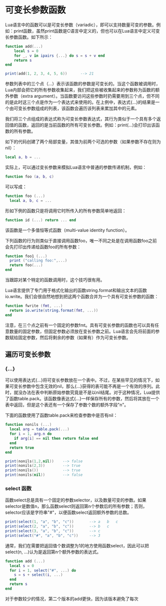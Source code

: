 # 可变长参数函数

Lua语言中的函数可以是可变长参数（variadic），即可以支持数量可变的参数。例如：print函数，虽然print函数是C语言中定义的，但也可以在Lua语言中定义可变长参数函数。如下所示：

```lua
function add(...)
    local s = 0
    for _, v in ipairs {...} do s = s + v end
    return s
end

print(add(1, 2, 3, 4, 5, 6))      --> 21
```

参数列表中的三个点（...）表示该函数的参数是可变长的。当这个函数被调用时，Lua内部会把它的所有参数收集起来，我们把这些被收集起来的参数称为函数的额外参数（extra argument）。当函数要访问这些参数时扔需要用到三个点，但不同的是此时这三个点是作为一个表达式来使用的。在上例中，表达式{...}的结果是一个由可变长参数组成的列表，该函数会遍历该列表来累加其中的元素。

我们将三个点组成的表达式称为可变长参数表达式，其行为类似于一个具有多个返回值的函数，返回的是当前函数的所有可变长参数。例如：print(...)会打印出该函数的所有参数。

如下的代码创建了两个局部变量，其值为前两个可选的参数（如果参数不存在则为nil）：

```lua
local a, b = ...
```

实际上，可以通过变长参数来模拟Lua语言中普通的参数传递机制，例如：

```lua
function foo (a, b, c)
```
可以写成：

```lua
function foo (...)
  local a, b, c = ...
```

形如下例的函数只是将调用它时所传入的所有参数简单地返回：

```lua
function id (...) return ... end
```

该函数是一个多值恒等式函数（multi-value identity function）。

下列函数的行为则类似于直接调用函数foo，唯一不同之处是在调用函数foo之前会先打印出传递给函数foo的所有参数：

```lua
function foo1 (...)
  print ("calling foo:",...)
  return foo(...)
end
```

当跟踪对某个特定的函数调用时，这个技巧很有用。

Lua语言提供了专门用于格式化输出的函数string.format和输出文本的函数io.write。我们会很自然地想到把这两个函数合并为一个具有可变长参数的函数：

```lua
function fwrite (fmt, ...)
  return io.write(string.format(fmt, ...))
end
```

注意，在三个点之前有一个固定的参数fmt。具有可变长参数的函数也可以具有任意数量的固定参数，但固定参数必须放在变长参数之前。Lua语言会先将前面的参数赋给固定参数，然后将剩余的参数（如果有）作为可变长参数。

## 遍历可变长参数

### {...}

可以使用表达式{...}将可变长参数放在一个表中。不过，在某些罕见的情况下，如果可变长参数中包含无效的nil，那么{...}获得的表可能不再是一个有效的序列。此时，就没办法在表中判断原始参数究竟是不是以nil结尾。对于这种情况，Lua提供了函数table.pack。该函数像表达式{...}一样保存所有的参数，然后将其放在一个表中返回，但是这个表还有一个保存了参数个数的额外字段"n"。

下面的函数使用了函数table.pack来检查参数中是否有nil：

```lua
function nonils (...)
  local arg = table.pack(...)
  for i = 1, arg.n do
    if arg[i] == nil then return false end
  end
  return true
end

print(nonils(1,2,nil))    --> false
print(nonils(2,3))        --> true
print(nonils())           --> true
print(nonils(nil))        --> false
```

### select 函数

函数select总是具有一个固定的参数selector，以及数量可变的参数。如果selector是数值n，那么函数select则返回第n个参数后的所有参数；否则，selector应该是字符串"#"，以便函数select返回额外参数的总数。

```lua
print(select(1, "a", "b", "c"))       --> a   b   c
print(select(2, "a", "b", "c"))       --> b   c
print(select(3, "a", "b", "c"))       --> c
print(select("#", "a", "b", "c"))     --> 3
```

通常，我们在需要把返回值个数调整为1的地方使用函数select，因此可以把select(n, ...)认为是返回第n个额外参数的表达式。

```lua
function add (...)
  local s = 0
  for i = 1, select("#", ...) do
    s = s + select(i, ...)
  end
  return s
end
```

对于参数较少的情况，第二个版本的add更快，因为该版本避免了每次